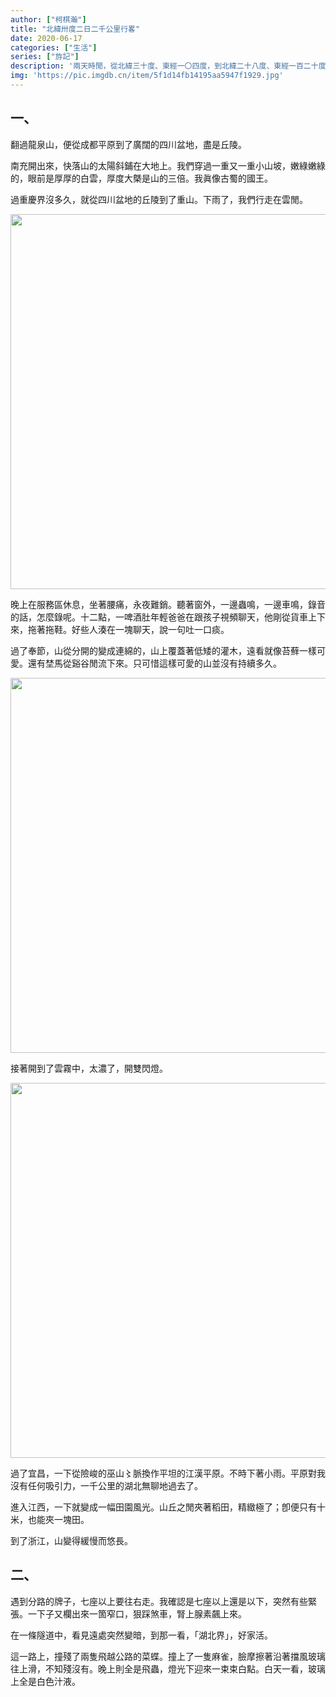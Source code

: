```yaml
---
author: ["柯棋瀚"]
title: "北緯卅度二日二千公里行畧"
date: 2020-06-17
categories: ["生活"]
series: ["斿記"]
description: '兩天時閒，從北緯三十度、東經一〇四度，到北緯二十八度、東經一百二十度。'
img: 'https://pic.imgdb.cn/item/5f1d14fb14195aa5947f1929.jpg'
---
```


## 一、

翻過龍泉山，便從成都平原到了廣闊的四川盆地，盡是丘陵。

南充開出來，快落山的太陽斜鋪在大地上。我們穿過一重又一重小山坡，嫩綠嫩綠的，眼前是厚厚的白雲，厚度大槩是山的三倍。我眞像古蜀的國王。

過重慶界沒多久，就從四川盆地的丘陵到了重山。下雨了，我們行走在雲閒。

<img src="https://pic.imgdb.cn/item/5eeacb4314195aa594e68806.jpg" width="600">

晚上在服務區休息，坐著腰痛，永夜難銷。聽著窗外，一邊蟲鳴，一邊車鳴，錄音的話，怎麼錄呢。十二點，一啤酒肚年輕爸爸在跟孩子視頻聊天，他剛從貨車上下來，拖著拖鞋。好些人湊在一塊聊天，說一句吐一口痰。

過了奉節，山從分開的變成連綿的，山上覆蓋著低矮的灌木，遠看就像苔蘚一樣可愛。還有埜馬從谿谷閒流下來。只可惜這樣可愛的山並沒有持續多久。

<img src="https://pic.imgdb.cn/item/5eeacb4314195aa594e68800.jpg" width="600">

接著開到了雲霧中，太濃了，開雙閃燈。

<img src="https://pic.imgdb.cn/item/5eeacb4314195aa594e687fd.jpg" width="600">

過了宜昌，一下從險峻的巫山〻脈換作平坦的江漢平原。不時下著小雨。平原對我沒有任何吸引力，一千公里的湖北無聊地過去了。

進入江西，一下就變成一幅田園風光。山丘之閒夾著稻田，精緻極了；卽便只有十米，也能夾一塊田。

到了浙江，山變得緩慢而悠長。

## 二、

遇到分路的牌子，七座以上要往右走。我確認是七座以上還是以下，突然有些緊張。一下子又欄出來一箇窄口，狠踩煞車，腎上腺素飆上來。

在一條隧道中，看見遠處突然變暗，到那一看，「湖北界」，好家活。

這一路上，撞殘了兩隻飛越公路的菜蝶。撞上了一隻麻雀，臉摩擦著沿著擋風玻璃往上滑，不知殘沒有。晚上則全是飛蟲，燈光下迎來一束束白點。白天一看，玻璃上全是白色汁液。